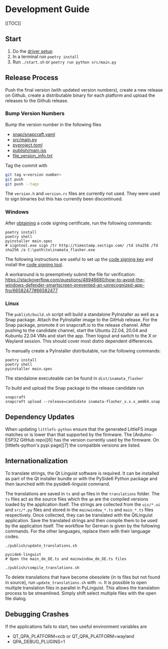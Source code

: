 # Development Guide

[[TOC]]

## Start

1. Do the [driver setup](#driver-setup-instructions)
2. In a terminal run `poetry install`
3. Run `./start.sh` or `poetry run python src/main.py`

## Release Process

Push the final version (with updated version numbers), create a new release on Github, create a distributable binary for each platform and upload the releases to the Github release.

### Bump Version Numbers

Bump the version number in the following files

- [snap/snapcraft.yaml](../snap/snapcraft.yaml)
- [src/main.py](../src/main.py)
- [pyproject.toml](../pyproject.toml)
- [publish/main.iss](../publish/main.iss)
- [file_version_info.txt](../publish/windows/file_version_info.txt)

Tag the commit with

```bash
git tag v<version number>
git push
git push --tags
```

The `version.h` and `version.rc` files are currently not used. They were used to sign binaries but this has currently been discontinued.

### Windows

After [obtaining](https://comodosslstore.com/codesigning.aspx) a code signing certificate, run the following commands:

    poetry install
    poetry shell
    pyinstaller main.spec
    # signtool.exe sign /tr http://timestamp.sectigo.com/ /td sha256 /fd sha256 /a C:\path\to\inamata_flasher.exe

The following instructions are useful to set up the [code signing key](https://stackoverflow.com/a/64499199/6783666) and install the [code signing tool](https://stackoverflow.com/questions/31869552/how-to-install-signtool-exe-for-windows-10).

A workaround is to preemptively submit the file for verification: https://stackoverflow.com/questions/48946680/how-to-avoid-the-windows-defender-smartscreen-prevented-an-unrecognized-app-fro/66582477#66582477

### Linux

The `publish/build.sh` script will build a standalone PyInstaller as well as a Snap package. Attach the PyInstaller image to the GitHub release. For the Snap package, promote it on snapcraft.io to the release channel. After pushing to the candidate channel, start the Ubuntu 22.04, 20.04 and Kubuntu 22.04 VMs and start the app. Then logout and switch to the X or Wayland session. This should cover most distro dependent differences.

To manually create a PyInstaller distributable, run the following commands:

    poetry install
    poetry shell
    pyinstaller main.spec

The standalone executeable can be found in `dist/inamata_flasher`

To build and upload the Snap package to the release candidate run

    snapcraft
    snapcraft upload --release=candidate inamata-flasher_x.x.x_amd64.snap

## Dependency Updates

When updating `littlefs-python` ensure that the generated LittleFS image matches or is lower than that supported by the firmware. The [Arduino-ESP32 GitHub repo][6] has the version currently used by the firmware. On [littlefs-python's pypi page][7] the compatible versions are listed.

## Internationalization

To translate strings, the Qt Linguist software is required. It can be installed as part of the Qt installer bundle or with the PySide6 Python package and then launched with the pyside6-linguist command.

The translations are saved in `ts` and `qm` files in the `translations` folder. The `ts` files act as the source files which the `qm` are the compiled versions loaded by the application itself. The strings are collected from the `uis/*.ui` and `src/*.py` files and stored in the `mainwindow_*.ts` and `main_*.ts` files respectively. Once collected, they can be translated with the QtLinguist application. Save the translated strings and then compile them to be used by the application itself. The workflow for German is given by the following commands. For the other languages, replace them with their language codes.

    ./publish/update_translations.sh
    
    pyside6-linguist
    # Open the main_de_DE.ts and mainwindow_de_DE.ts files
    
    ./publish/compile_translations.sh

To delete translations that have become obesolete (in ts files but not found in source), run `update_translations.sh` with `-n`. It is possible to open multiple translation files in parallel in PyLinguist. This allows the translation process to be streamlined. Simply shift select multiple files with the open file dialog.

## Debugging Crashes

If the applications fails to start, two useful environment variables are

- QT_QPA_PLATFORM=xcb or QT_QPA_PLATFORM=wayland
- QPA_DEBUG_PLUGINS=1
